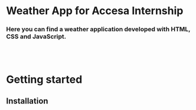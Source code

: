 # Weather App for Accesa Internship 

<h3>Here you can find a weather application developed with HTML, CSS and JavaScript.
<br></h3>
<br><br>

# Getting started

## Installation
